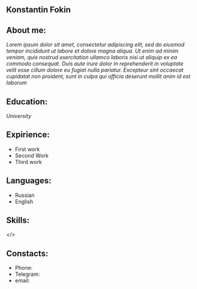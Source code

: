 ## Konstantin Fokin

## About me:

*Lorem ipsum dolor sit amet, consectetur adipiscing elit, sed do eiusmod tempor incididunt ut labore et dolore magna aliqua. Ut enim ad minim veniam, quis nostrud exercitation ullamco laboris nisi ut aliquip ex ea commodo consequat. Duis aute irure dolor in reprehenderit in voluptate velit esse cillum dolore eu fugiat nulla pariatur. Excepteur sint occaecat cupidatat non proident, sunt in culpa qui officia deserunt mollit anim id est laborum*

## Education:

*University*

## Expirience:

* First work
* Second Work
* Third work

## Languages:

* Russian
* English

## Skills:

*</>*

## Constacts:

* Phone: 
* Telegram:
* email:
